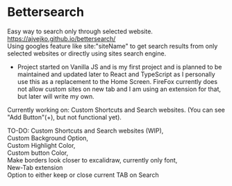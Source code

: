 # Bettersearch
Easy way to search only through selected website. https://ajvejko.github.io/bettersearch/ <br />
Using googles feature like site:"siteName" to get search results from only selected websites or directly using sites search engine.

- Project started on Vanilla JS and is my first project and is planned to be maintained and updated later to React and TypeScript as I personally use this as a replacement to the Home Screen. FireFox currently does not allow custom sites on new tab and I am using an extension for that, but later will write my own.

Currently working on:
Custom Shortcuts and Search websites. (You can see "Add Button"(+), but not functional yet).

TO-DO:
Custom Shortcuts and Search websites (WIP), <br />
Custom Background Option, <br />
Custom Highlight Color, <br />
Custom button Color, <br />
Make borders look closer to excalidraw, currently only font, <br />
New-Tab extension <br />
Option to either keep or close current TAB on Search <br />
